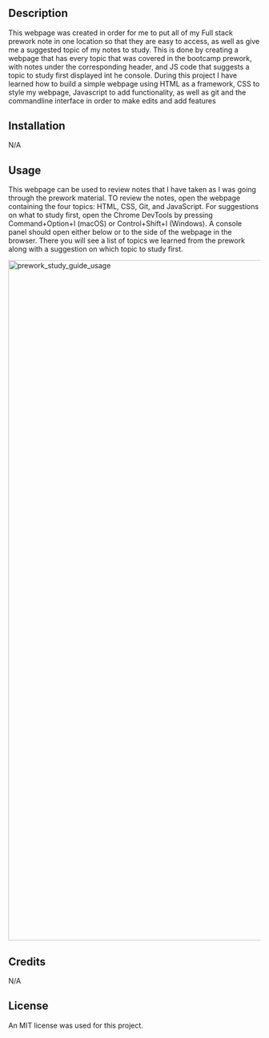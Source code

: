 # <Prework Study Guide Webpage>

## Description

This webpage was created in order for me to put all of my Full stack prework note in one location so that they are easy to access, as well as give me a suggested topic of my notes to study. This is done by creating a webpage that has every topic that was covered in the bootcamp prework, with notes under the corresponding header, and JS code that suggests a topic to study first displayed int he console. During this project I have learned how to build a simple webpage using HTML as a framework, CSS to style my webpage, Javascript to add functionality, as well as git and the commandline interface in order to make edits and add features

## Installation

N/A

## Usage

This webpage can be used to review notes that I have taken as I was going through the prework material. TO review the notes, open the webpage containing the four topics: HTML, CSS, Git, and JavaScript. For suggestions on what to study first, open the Chrome DevTools by pressing Command+Option+I (macOS) or Control+Shift+I (Windows). A console panel should open either below or to the side of the webpage in the browser. There you will see a list of topics we learned from the prework along with a suggestion on which topic to study first.

<img width="1359" alt="prework_study_guide_usage" src="https://user-images.githubusercontent.com/112888008/193068919-fabee69a-1c15-4cd6-b908-85113f93695d.png">

## Credits

N/A

## License

An MIT license was used for this project.
